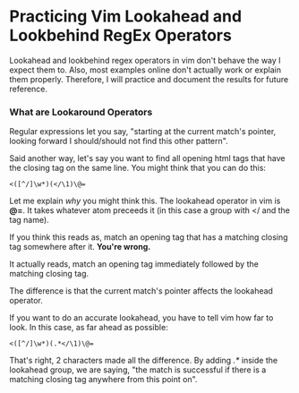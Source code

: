 
# Practicing Vim Lookahead and Lookbehind RegEx Operators

Lookahead and lookbehind regex operators in vim don't behave the way I expect
them to.  Also, most examples online don't actually work or explain them
properly.  Therefore, I will practice and document the results for future
reference.

### What are Lookaround Operators

Regular expressions let you say, "starting at the current match's pointer,
looking forward I should/should not find this other pattern".

Said another way, let's say you want to find all opening html tags that have
the closing tag on the same line.  You might think that you can do this:

    <([^/]\w*)(</\1)\@=

Let me explain _why_ you might think this.  The lookahead operator in vim is
__\@=__.  It takes whatever atom preceeds it (in this case a group with </ and
the tag name).

If you think this reads as, match an opening tag that has a matching
closing tag somewhere after it.  __You're wrong.__

It actually reads, match an opening tag immediately followed by the matching
closing tag.

The difference is that the current match's pointer affects the lookahead
operator.

If you want to do an accurate lookahead, you have to tell vim how far to look.
In this case, as far ahead as possible:

    <([^/]\w*)(.*</\1)\@=

That's right, 2 characters made all the difference.  By adding _.*_ inside the
lookahead group, we are saying, "the match is successful if there is a matching
closing tag anywhere from this point on".

